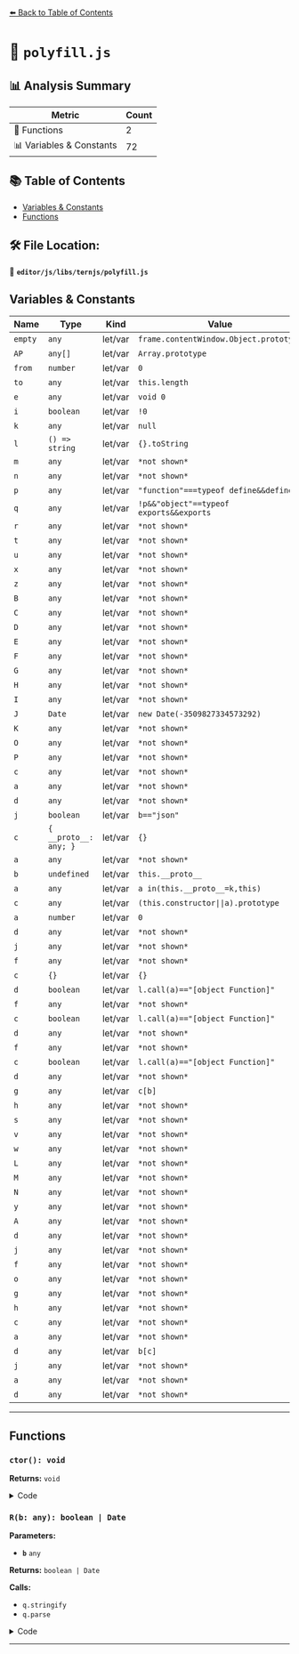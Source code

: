 [⬅️ Back to Table of Contents](../../../../index.md)

# 📄 `polyfill.js`

## 📊 Analysis Summary

| Metric | Count |
|--------|-------|
| 🔧 Functions | 2 |
| 📊 Variables & Constants | 72 |

## 📚 Table of Contents

- [Variables & Constants](#variables-constants)
- [Functions](#functions)

## 🛠️ File Location:
📂 **`editor/js/libs/ternjs/polyfill.js`**

## Variables & Constants

| Name | Type | Kind | Value | Exported |
|------|------|------|-------|----------|
| `empty` | `any` | let/var | `frame.contentWindow.Object.prototype` | ✗ |
| `AP` | `any[]` | let/var | `Array.prototype` | ✗ |
| `from` | `number` | let/var | `0` | ✗ |
| `to` | `any` | let/var | `this.length` | ✗ |
| `e` | `any` | let/var | `void 0` | ✗ |
| `i` | `boolean` | let/var | `!0` | ✗ |
| `k` | `any` | let/var | `null` | ✗ |
| `l` | `() => string` | let/var | `{}.toString` | ✗ |
| `m` | `any` | let/var | `*not shown*` | ✗ |
| `n` | `any` | let/var | `*not shown*` | ✗ |
| `p` | `any` | let/var | `"function"===typeof define&&define.c` | ✗ |
| `q` | `any` | let/var | `!p&&"object"==typeof exports&&exports` | ✗ |
| `r` | `any` | let/var | `*not shown*` | ✗ |
| `t` | `any` | let/var | `*not shown*` | ✗ |
| `u` | `any` | let/var | `*not shown*` | ✗ |
| `x` | `any` | let/var | `*not shown*` | ✗ |
| `z` | `any` | let/var | `*not shown*` | ✗ |
| `B` | `any` | let/var | `*not shown*` | ✗ |
| `C` | `any` | let/var | `*not shown*` | ✗ |
| `D` | `any` | let/var | `*not shown*` | ✗ |
| `E` | `any` | let/var | `*not shown*` | ✗ |
| `F` | `any` | let/var | `*not shown*` | ✗ |
| `G` | `any` | let/var | `*not shown*` | ✗ |
| `H` | `any` | let/var | `*not shown*` | ✗ |
| `I` | `any` | let/var | `*not shown*` | ✗ |
| `J` | `Date` | let/var | `new Date(-3509827334573292)` | ✗ |
| `K` | `any` | let/var | `*not shown*` | ✗ |
| `O` | `any` | let/var | `*not shown*` | ✗ |
| `P` | `any` | let/var | `*not shown*` | ✗ |
| `c` | `any` | let/var | `*not shown*` | ✗ |
| `a` | `any` | let/var | `*not shown*` | ✗ |
| `d` | `any` | let/var | `*not shown*` | ✗ |
| `j` | `boolean` | let/var | `b=="json"` | ✗ |
| `c` | `{ __proto__: any; }` | let/var | `{}` | ✗ |
| `a` | `any` | let/var | `*not shown*` | ✗ |
| `b` | `undefined` | let/var | `this.__proto__` | ✗ |
| `a` | `any` | let/var | `a in(this.__proto__=k,this)` | ✗ |
| `c` | `any` | let/var | `(this.constructor\|\|a).prototype` | ✗ |
| `a` | `number` | let/var | `0` | ✗ |
| `d` | `any` | let/var | `*not shown*` | ✗ |
| `j` | `any` | let/var | `*not shown*` | ✗ |
| `f` | `any` | let/var | `*not shown*` | ✗ |
| `c` | `{}` | let/var | `{}` | ✗ |
| `d` | `boolean` | let/var | `l.call(a)=="[object Function]"` | ✗ |
| `f` | `any` | let/var | `*not shown*` | ✗ |
| `c` | `boolean` | let/var | `l.call(a)=="[object Function]"` | ✗ |
| `d` | `any` | let/var | `*not shown*` | ✗ |
| `f` | `any` | let/var | `*not shown*` | ✗ |
| `c` | `boolean` | let/var | `l.call(a)=="[object Function]"` | ✗ |
| `d` | `any` | let/var | `*not shown*` | ✗ |
| `g` | `any` | let/var | `c[b]` | ✗ |
| `h` | `any` | let/var | `*not shown*` | ✗ |
| `s` | `any` | let/var | `*not shown*` | ✗ |
| `v` | `any` | let/var | `*not shown*` | ✗ |
| `w` | `any` | let/var | `*not shown*` | ✗ |
| `L` | `any` | let/var | `*not shown*` | ✗ |
| `M` | `any` | let/var | `*not shown*` | ✗ |
| `N` | `any` | let/var | `*not shown*` | ✗ |
| `y` | `any` | let/var | `*not shown*` | ✗ |
| `A` | `any` | let/var | `*not shown*` | ✗ |
| `d` | `any` | let/var | `*not shown*` | ✗ |
| `j` | `any` | let/var | `*not shown*` | ✗ |
| `f` | `any` | let/var | `*not shown*` | ✗ |
| `o` | `any` | let/var | `*not shown*` | ✗ |
| `g` | `any` | let/var | `*not shown*` | ✗ |
| `h` | `any` | let/var | `*not shown*` | ✗ |
| `c` | `any` | let/var | `*not shown*` | ✗ |
| `a` | `any` | let/var | `*not shown*` | ✗ |
| `d` | `any` | let/var | `b[c]` | ✗ |
| `j` | `any` | let/var | `*not shown*` | ✗ |
| `a` | `any` | let/var | `*not shown*` | ✗ |
| `d` | `any` | let/var | `*not shown*` | ✗ |


---

## Functions

### `ctor(): void`

**Returns:** `void`

<details><summary>Code</summary>

```typescript
function ctor() {}
```
</details>

### `R(b: any): boolean | Date`

**Parameters:**

- **`b`** `any`

**Returns:** `boolean | Date`

**Calls:**

- `q.stringify`
- `q.parse`

<details><summary>Code</summary>

```typescript
function R(b){var c,a,d,j=b=="json";if(j||b=="json-stringify"||b=="json-parse"){if(b=="json-stringify"||j){if(c=typeof q.stringify=="function"&&J){(d=function(){return 1}).toJSON=d;try{c=q.stringify(0)==="0"&&q.stringify(new Number)==="0"&&q.stringify(new String)=='""'&&q.stringify(l)===e&&q.stringify(e)===e&&q.stringify()===e&&q.stringify(d)==="1"&&q.stringify([d])=="[1]"&&q.stringify([e])=="[null]"&&q.stringify(k)=="null"&&q.stringify([e,l,k])=="[null,null,null]"&&q.stringify({A:[d,i,false,k,"\x00\u0008\n\u000c\r\t"]})==
'{"A":[1,true,false,null,"\\u0000\\b\\n\\f\\r\\t"]}'&&q.stringify(k,d)==="1"&&q.stringify([1,2],k,1)=="[\n 1,\n 2\n]"&&q.stringify(new Date(-864E13))=='"-271821-04-20T00:00:00.000Z"'&&q.stringify(new Date(864E13))=='"+275760-09-13T00:00:00.000Z"'&&q.stringify(new Date(-621987552E5))=='"-000001-01-01T00:00:00.000Z"'&&q.stringify(new Date(-1))=='"1969-12-31T23:59:59.999Z"'}catch(f){c=false}}if(!j)return c}if(b=="json-parse"||j){if(typeof q.parse=="function")try{if(q.parse("0")===0&&!q.parse(false)){d=
q.parse('{"A":[1,true,false,null,"\\u0000\\b\\n\\f\\r\\t"]}');if(a=d.a.length==5&&d.a[0]==1){try{a=!q.parse('"\t"')}catch(o){}if(a)try{a=q.parse("01")!=1}catch(g){}}}}catch(h){a=false}if(!j)return a}return c&&a}}
```
</details>


---